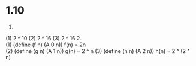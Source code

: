 # 1.10
1.   
(1) 2 ^ 10
(2) 2 ^ 16
(3) 2 ^ 16
2.  
(1) (define (f n) (A 0 n))     f(n) = 2n  
(2) (define (g n) (A 1 n))    g(n) = 2 ^ n
(3) (define (h n) (A 2 n))    h(n) = 2 ^ (2 ^ n)
